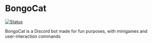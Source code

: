 # BongoCat

[![Status](https://img.shields.io/badge/Bot%20status-In%20developement%20--%20OFFLINE-critical?style=for-the-badge&logo=discord&logoColor=critical)](#)

BongoCat is a Discord bot made for fun purposes, with minigames and user-interaction commands
